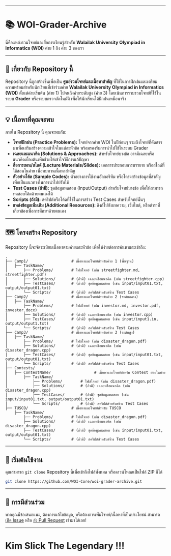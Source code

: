 -----

# 📚 WOI-Grader-Archive

นี่คือแหล่งรวมโจทย์และสื่อการเรียนรู้สำหรับ **Walailak University Olympiad in Informatics (WOI)** ค่าย 1 ถึง ค่าย 3 ของเรา

-----

## 🎯 เกี่ยวกับ Repository นี้

Repository นี้ถูกสร้างขึ้นเพื่อเป็น **ศูนย์รวมโจทย์และเนื้อหาสำคัญ** ที่ใช้ในการฝึกฝนและเตรียมความพร้อมสำหรับนักเรียนที่เข้าร่วมค่าย **Walailak University Olympiad in Informatics (WOI)** ตั้งแต่ค่ายเริ่มต้น (ค่าย 1) ไปจนถึงค่ายระดับสูง (ค่าย 3) โดยเน้นการรวบรวมโจทย์ที่ใช้ในระบบ **Grader** หรือระบบตรวจอัตโนมัติ เพื่อให้นักเรียนได้ฝึกฝนเหมือนจริง

-----

## 💡 เนื้อหาที่คุณจะพบ

ภายใน Repository นี้ คุณจะพบกับ:

  * **โจทย์ฝึกฝน (Practice Problems):** โจทย์จากค่าย WOI ในปีก่อนๆ รวมถึงโจทย์ที่คัดสรรมาเพื่อเสริมสร้างความเข้าใจในแต่ละหัวข้อ พร้อมรองรับการนำไปใช้ในระบบ Grader
  * **เฉลยและแนวคิด (Solutions & Approaches):** สำหรับโจทย์บางข้อ อาจมีเฉลยหรือแนวคิดเบื้องต้นเพื่อช่วยให้เข้าใจวิธีการแก้ปัญหา
  * **สื่อการสอน/สไลด์ (Lecture Materials/Slides):** เอกสารประกอบการบรรยาย หรือสไลด์ที่ใช้สอนในค่าย เพื่อทบทวนเนื้อหาสำคัญ
  * **ตัวอย่างโค้ด (Sample Codes):** ตัวอย่างการใช้งานอัลกอริทึม หรือโครงสร้างข้อมูลที่สำคัญ เพื่อเป็นแนวทางในการนำไปปรับใช้
  * **Test Cases (ถ้ามี):** ชุดข้อมูลทดสอบ (Input/Output) สำหรับโจทย์บางข้อ เพื่อให้สามารถทดสอบโค้ดด้วยตนเองได้
  * **Scripts (ถ้ามี):** สคริปต์หรือโค้ดที่ใช้ในการสร้าง Test Cases สำหรับโจทย์นั้นๆ
  * **แหล่งข้อมูลเพิ่มเติม (Additional Resources):** ลิงก์ไปยังบทความ, เว็บไซต์, หรือตำราที่เกี่ยวข้องเพื่อการศึกษาด้วยตนเอง

-----

## 🗺️ โครงสร้าง Repository

Repository นี้จะจัดระเบียบเนื้อหาตามค่ายและหัวข้อ เพื่อให้ง่ายต่อการค้นหาและเข้าถึง:

```
.
├── Camp1/                   # เนื้อหาและโจทย์สำหรับค่าย 1 (พื้นฐาน)
│   ├── TaskName/
│       ├── Problems/        # ไฟล์โจทย์ (เช่น streetfighter.md, streetfighter.pdf)
│       ├── Solutions/       # (ถ้ามี) เฉลยหรือแนวคิด (เช่น streetfighter.cpp)
│       ├── TestCases/       # (ถ้ามี) ชุดข้อมูลทดสอบ (เช่น input/input01.txt, output/output01.txt)
│       └── Scripts/         # (ถ้ามี) สคริปต์สำหรับสร้าง Test Cases
├── Camp2/                   # เนื้อหาและโจทย์สำหรับค่าย 2 (ระดับกลาง)
│   ├── TaskName/
│       ├── Problems/        # ไฟล์โจทย์ (เช่น investor.md, investor.pdf, investor.docx)
│       ├── Solutions/       # (ถ้ามี) เฉลยหรือแนวคิด (เช่น investor.cpp)
│       ├── TestCases/       # (ถ้ามี) ชุดข้อมูลทดสอบ (เช่น input/input1.in, output/output1.txt)
│       └── Scripts/         # (ถ้ามี) สคริปต์สำหรับสร้าง Test Cases
├── Camp3/                   # เนื้อหาและโจทย์สำหรับค่าย 3 (ระดับสูง)
│   ├── TaskName/
│       ├── Problems/        # ไฟล์โจทย์ (เช่น disaster_dragon.pdf)
│       ├── Solutions/       # (ถ้ามี) เฉลยหรือแนวคิด (เช่น disaster_dragon.cpp)
│       ├── TestCases/       # (ถ้ามี) ชุดข้อมูลทดสอบ (เช่น input/input01.txt, output/output01.txt)
│       └── Scripts/         # (ถ้ามี) สคริปต์สำหรับสร้าง Test Cases
├── Contests/
│   ├── ContestName/                   # เนื้อหาและโจทย์สำหรับ Contest ย่อยในค่าย
│       ├── TaskName/
│           ├── Problems/        # ไฟล์โจทย์ (เช่น disaster_dragon.pdf)
│           ├── Solutions/       # (ถ้ามี) เฉลยหรือแนวคิด (เช่น disaster_dragon.cpp)
│           ├── TestCases/       # (ถ้ามี) ชุดข้อมูลทดสอบ (เช่น input/input01.txt, output/output01.txt)
│           └── Scripts/         # (ถ้ามี) สคริปต์สำหรับสร้าง Test Cases
├── TUSCO/                   # เนื้อหาและโจทย์สำหรับ TUSCO
    ├── TaskName/
        ├── Problems/        # ไฟล์โจทย์ (เช่น disaster_dragon.pdf)
        ├── Solutions/       # (ถ้ามี) เฉลยหรือแนวคิด (เช่น disaster_dragon.cpp)
        ├── TestCases/       # (ถ้ามี) ชุดข้อมูลทดสอบ (เช่น input/input01.txt, output/output01.txt)
        └── Scripts/         # (ถ้ามี) สคริปต์สำหรับสร้าง Test Cases
```

-----

## 🚀 เริ่มต้นใช้งาน

คุณสามารถ `git clone` Repository นี้เพื่อเข้าถึงไฟล์ทั้งหมด หรือดาวน์โหลดเป็นไฟล์ ZIP ก็ได้

```bash
git clone https://github.com/WOI-Core/woi-grader-archive.git
```

-----

## 🤝 การมีส่วนร่วม

หากคุณมีข้อเสนอแนะ, ต้องการแก้ไขข้อมูล, หรือต้องการเพิ่มโจทย์/เนื้อหาที่เป็นประโยชน์ สามารถ [เปิด Issue](https://www.google.com/search?q=https://github.com/WOI-Core/woi-grader-archive/issues) หรือ [ส่ง Pull Request](https://www.google.com/search?q=https://github.com/WOI-Core/woi-grader-archive/pulls) เข้ามาได้เลย\!

-----

# Kim Slick The Legendary \!\!\!
